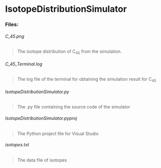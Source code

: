 # IsotopeDistributionSimulator

### Files:

###### C_45.png
> The isotope distribution of C<sub>45</sub> from the simulation.

###### C_45_Terminal.log 
 > The log file of the terminal for obtaining the simulation result for C<sub>45</sub>

###### IsotopeDistributionSimulator.py 
> The .py file containing the source code of the simulator

###### IsotopeDistributionSimulator.pyproj 
> The Python project file for Visual Studio

###### isotopes.txt
> The data file of isotopes
